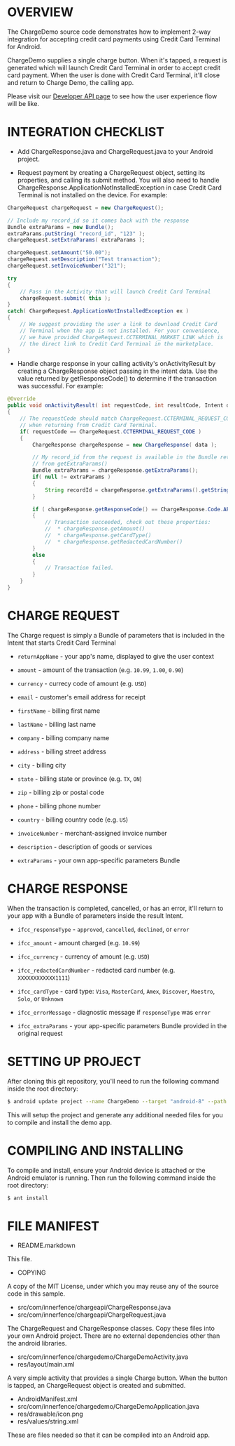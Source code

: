 OVERVIEW
========

The ChargeDemo source code demonstrates how to implement 2-way
integration for accepting credit card payments using Credit Card
Terminal for Android.

ChargeDemo supplies a single charge button. When it's tapped, a
request is generated which will launch Credit Card Terminal in order
to accept credit card payment. When the user is done with Credit Card
Terminal, it'll close and return to Charge Demo, the calling app.

Please visit our [Developer API
page](http://www.innerfence.com/apps/credit-card-terminal/app-developers)
to see how the user experience flow will be like.

INTEGRATION CHECKLIST
=====================

* Add ChargeResponse.java and ChargeRequest.java to your Android
  project.

* Request payment by creating a ChargeRequest object, setting its
  properties, and calling its submit method. You will also need to
  handle ChargeResponse.ApplicationNotInstalledException in case
  Credit Card Terminal is not installed on the device. For example:

```java
ChargeRequest chargeRequest = new ChargeRequest();

// Include my record_id so it comes back with the response
Bundle extraParams = new Bundle();
extraParams.putString( "record_id", "123" );
chargeRequest.setExtraParams( extraParams );

chargeRequest.setAmount("50.00");
chargeRequest.setDescription("Test transaction");
chargeRequest.setInvoiceNumber("321");

try
{
    // Pass in the Activity that will launch Credit Card Terminal
    chargeRequest.submit( this );
}
catch( ChargeRequest.ApplicationNotInstalledException ex )
{
    // We suggest providing the user a link to download Credit Card
    // Terminal when the app is not installed. For your convenience,
    // we have provided ChargeRequest.CCTERMINAL_MARKET_LINK which is
    // the direct link to Credit Card Terminal in the marketplace.
}
```

* Handle charge response in your calling activity's onActivityResult
  by creating a ChargeResponse object passing in the intent data. Use
  the value returned by getResponseCode() to determine if the
  transaction was successful. For example:

```java
@Override
public void onActivityResult( int requestCode, int resultCode, Intent data )
{
    // The requestCode should match ChargeRequest.CCTERMINAL_REQUEST_CODE
    // when returning from Credit Card Terminal.
    if( requestCode == ChargeRequest.CCTERMINAL_REQUEST_CODE )
    {
        ChargeResponse chargeResponse = new ChargeResponse( data );

        // My record_id from the request is available in the Bundle returned
        // from getExtraParams()
        Bundle extraParams = chargeResponse.getExtraParams();
        if( null != extraParams )
        {
            String recordId = chargeResponse.getExtraParams().getString("record_id");
        }

        if ( chargeResponse.getResponseCode() == ChargeResponse.Code.APPROVED )
        {
            // Transaction succeeded, check out these properties:
            //  * chargeResponse.getAmount()
            //  * chargeResponse.getCardType()
            //  * chargeResponse.getRedactedCardNumber()
        }
        else
        {
            // Transaction failed.
        }
    }
}
```

CHARGE REQUEST
================

The Charge request is simply a Bundle of parameters that is included
in the Intent that starts Credit Card Terminal

* `returnAppName` - your app's name, displayed to give the user context
* `amount` - amount of the transaction (e.g. `10.99`, `1.00`, `0.90`)
* `currency` - currecy code of amount (e.g. `USD`)
* `email` - customer's email address for receipt
* `firstName` - billing first name
* `lastName` - billing last name
* `company` - billing company name
* `address` - billing street address
* `city` - billing city
* `state` - billing state or province (e.g. `TX`, `ON`)
* `zip` - billing zip or postal code
* `phone` - billing phone number
* `country` - billing country code (e.g. `US`)
* `invoiceNumber` - merchant-assigned invoice number
* `description` - description of goods or services

* `extraParams` - your own app-specific parameters Bundle

CHARGE RESPONSE
=================

When the transaction is completed, cancelled, or has an error, it'll
return to your app with a Bundle of parameters inside the result
Intent.

* `ifcc_responseType` - `approved`, `cancelled`, `declined`, or `error`
* `ifcc_amount` - amount charged (e.g. `10.99`)
* `ifcc_currency` - currency of amount (e.g. `USD`)
* `ifcc_redactedCardNumber` - redacted card number (e.g. `XXXXXXXXXXXX1111`)
* `ifcc_cardType` - card type: `Visa`, `MasterCard`, `Amex`, `Discover`, `Maestro`, `Solo`, or `Unknown`
* `ifcc_errorMessage` - diagnostic message if `responseType` was `error`

* `ifcc_extraParams` - your app-specific parameters Bundle provided in the
  original request

SETTING UP PROJECT
==================

After cloning this git repository, you'll need to run the following
command inside the root directory:

```bash
$ android update project --name ChargeDemo --target "android-8" --path .
```

This will setup the project and generate any additional needed files
for you to compile and install the demo app.

COMPILING AND INSTALLING
========================

To compile and install, ensure your Android device is attached or the
Android emulator is running. Then run the following command inside the
root directory:

```bash
$ ant install
```

FILE MANIFEST
=============

* README.markdown

This file.

* COPYING

A copy of the MIT License, under which you may reuse any of the source
code in this sample.

* src/com/innerfence/chargeapi/ChargeResponse.java
* src/com/innerfence/chargeapi/ChargeRequest.java

The ChargeRequest and ChargeResponse classes. Copy these files into
your own Android project. There are no external dependencies other
than the android libraries.

* src/com/innerfence/chargedemo/ChargeDemoActivity.java
* res/layout/main.xml

A very simple activity that provides a single Charge button. When the
button is tapped, an ChargeRequest object is created and submitted.

* AndroidManifest.xml
* src/com/innerfence/chargedemo/ChargeDemoApplication.java
* res/drawable/icon.png
* res/values/string.xml

These are files needed so that it can be compiled into an Android app.

